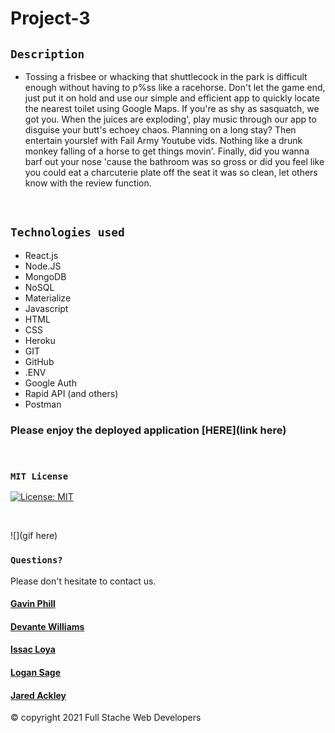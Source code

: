 # Project-3

## `Description`

* Tossing a frisbee or whacking that shuttlecock in the park is difficult enough without having to p%ss like a racehorse. Don't let the game end, just put it on hold and use our simple and efficient app to quickly locate the nearest toilet using Google Maps. If you're as shy as sasquatch, we got you. When the juices are exploding', play music through our app to disguise your butt's echoey chaos. Planning on a long stay? Then entertain yourslef with Fail Army Youtube vids. Nothing like a drunk monkey falling of a horse to get things movin'. Finally, did you wanna barf out your nose 'cause the bathroom was so gross or did you feel like you could eat a charcuterie plate off the seat it was so clean, let others know with the review function.
<br>

## `Technologies used`

* React.js
* Node.JS
* MongoDB
* NoSQL
* Materialize
* Javascript
* HTML
* CSS
* Heroku
* GIT
* GitHub
* .ENV
* Google Auth
* Rapid API (and others)
* Postman


### Please enjoy the deployed application [HERE](link here)
<br>

### `MIT License`
[![License: MIT](https://img.shields.io/badge/License-MIT-yellow.svg)](https://opensource.org/licenses/MIT)

<br>

![](gif here)


### `Questions?`
Please don't hesitate to contact us.

#### [Gavin Phill](https://github.com/carpegavin)
#### [Devante Williams](https://github.com/Devante05)
#### [Issac Loya](https://github.com/misterloya)
#### [Logan Sage](https://github.com/sagelogan)
#### [Jared Ackley](https://github.com/jrod3323)

© copyright 2021 Full Stache Web Developers
